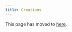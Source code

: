 ```yaml
---
title: Creations
---
```


This page has moved to [here](http://holdenlee.github.io/Creations.html).